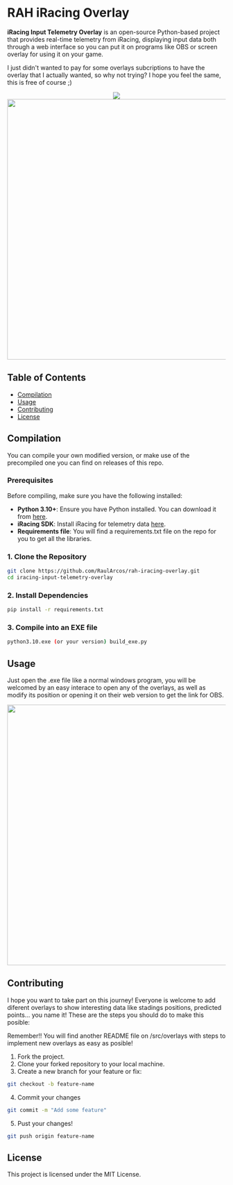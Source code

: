# **RAH iRacing Overlay**

**iRacing Input Telemetry Overlay** is an open-source Python-based project that provides real-time telemetry from iRacing, displaying input data both through a web interface so you can put it on programs like OBS or screen overlay for using it on your game.

I just didn't wanted to pay for some overlays subcriptions to have the overlay that I actually wanted, so why not trying? I hope you feel the same, this is free of course ;)

<p align="center">
  <img src=https://github.com/RaulArcos/rah-iracing-overlay/blob/development/images/input-telemetry.gif>
  <img src=https://github.com/RaulArcos/rah-iracing-overlay/blob/development/images/interface.png  width="600">
</p>

## **Table of Contents**

- [Compilation](#compilation)
- [Usage](#usage)
- [Contributing](#contributing)
- [License](#license)

## **Compilation**

You can compile your own modified version, or make use of the precompiled one you can find on releases of this repo.

### **Prerequisites**

Before compiling, make sure you have the following installed:

- **Python 3.10+**: Ensure you have Python installed. You can download it from [here](https://www.python.org/downloads/).
- **iRacing SDK**: Install iRacing for telemetry data [here](https://github.com/kutu/pyirsdk.git).
- **Requirements file**: You will find a requirements.txt file on the repo for you to get all the libraries.
  
### **1. Clone the Repository**

```bash
git clone https://github.com/RaulArcos/rah-iracing-overlay.git
cd iracing-input-telemetry-overlay
```

### **2. Install Dependencies**

```bash
pip install -r requirements.txt
```

### **3. Compile into an EXE file**

```bash
python3.10.exe (or your version) build_exe.py
```

## **Usage**

Just open the .exe file like a normal windows program, you will be welcomed by an easy interace to open any of the overlays, as well as modify its position or opening it on their web version to get the link for OBS.

<p align="center">
  <img src=https://github.com/RaulArcos/rah-iracing-overlay/blob/development/images/interface_with_movement.png  width="600">
</p>

## **Contributing**

I hope you want to take part on this journey! Everyone is welcome to add diferent overlays to show interesting data like stadings positions, predicted points... you name it! These are the steps you should do to make this posible:

Remember!! You will find another README file on /src/overlays with steps to implement new overlays as easy as posible!

1. Fork the project.
2. Clone your forked repository to your local machine.
3. Create a new branch for your feature or fix:
 ```bash
git checkout -b feature-name
```
4. Commit your changes
```bash
git commit -m "Add some feature"
```
5. Pust your changes!
```bash
git push origin feature-name
```

## **License**
This project is licensed under the MIT License.
